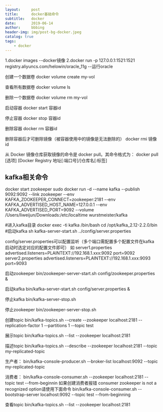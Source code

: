 ```yaml
---
layout:     post
title:      docker基础命令
subtitle:   docker
date:       2019-06-14
author:     bbbing
header-img: img/post-bg-docker.jpeg
catalog: true
tags:
    - docker
---
```

1.docker images
--docker镜像
2.docker run -p 127.0.0.1:1521:1521 registry.aliyuncs.com/helowin/oracle_11g
--运行oracle

创建一个数据卷
docker volume create my-vol

查看所有数据卷
docker volume ls

删除一个数据卷
docker volume rm my-vol

启动容器
docker start 容器id

停止容器
docker stop 容器id

删除容器
docker rm 容器id

删除容器后才可删除镜像（被容器使用中的镜像是无法删除的）
docker rmi 镜像id

从 Docker 镜像仓库获取镜像的命令是
docker pull。其命令格式为：
docker pull [选项] [Docker Registry 地址[:端口号]/]仓库名[:标签]


## kafka相关命令
docker start zookeeper
sudo docker run -d --name kafka --publish 9092:9092 --link zookeeper --env KAFKA_ZOOKEEPER_CONNECT=zookeeper:2181 --env KAFKA_ADVERTISED_HOST_NAME=127.0.0.1 --env KAFKA_ADVERTISED_PORT=9092 --volume /Users/liweijun/Downloads:/etc/localtime wurstmeister/kafka

#进入kafka目录
docker exec -ti kafka /bin/bash
cd /opt/kafka_2.12-2.2.0/bin
#启动kafka
sh kafka-server-start.sh ../config/server.properties

config/server.properties可以配置监听（多个端口需配置多个配置文件在kafka启动时选定对应的配置文件即可）
如
server1.properties
advertised.listeners=PLAINTEXT://192.168.1.xxx:9092 
port=9092
server2.properties
advertised.listeners=PLAINTEXT://192.168.1.xxx:9093 
port=9093

启动zookeeper
bin/zookeeper-server-start.sh config/zookeeper.properties &

启动kafka
bin/kafka-server-start.sh config/server.properties &

停止kafka
bin/kafka-server-stop.sh

停止zookeeper
bin/zookeeper-server-stop.sh

创建topic
bin/kafka-topics.sh --create --zookeeper localhost:2181 --replication-factor 1 --partitions 1 --topic test

展示topic
bin/kafka-topics.sh --list --zookeeper localhost:2181

描述topic
bin/kafka-topics.sh --describe --zookeeper localhost:2181 --topic my-replicated-topic

生产者：
bin/kafka-console-producer.sh --broker-list localhost:9092 --topic my-replicated-topic

消费者：
bin/kafka-console-consumer.sh --zookeeper localhost:2181 --topic test --from-beginnin
如果创建消费者报错 consumer zookeeper is not a recognized option请使用下面命令
bin/kafka-console-consumer.sh --bootstrap-server localhost:9092 --topic test --from-beginning

查看topic
bin/kafka-topics.sh --list --zookeeper localhost:2181